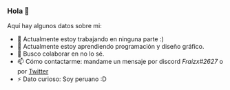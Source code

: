### Hola 👋

Aquí hay algunos datos sobre mi:

- 🔭 Actualmente estoy trabajando en ninguna parte :)
- 🌱 Actualmente estoy aprendiendo programación y diseño gráfico.
- 👯 Busco colaborar en no lo sé.
- 📫 Cómo contactarme: mandame un mensaje por discord *Fraizx#2627* o por [Twitter](https://twitter.com/FraizxGD/)
- ⚡ Dato curioso: Soy peruano :D
